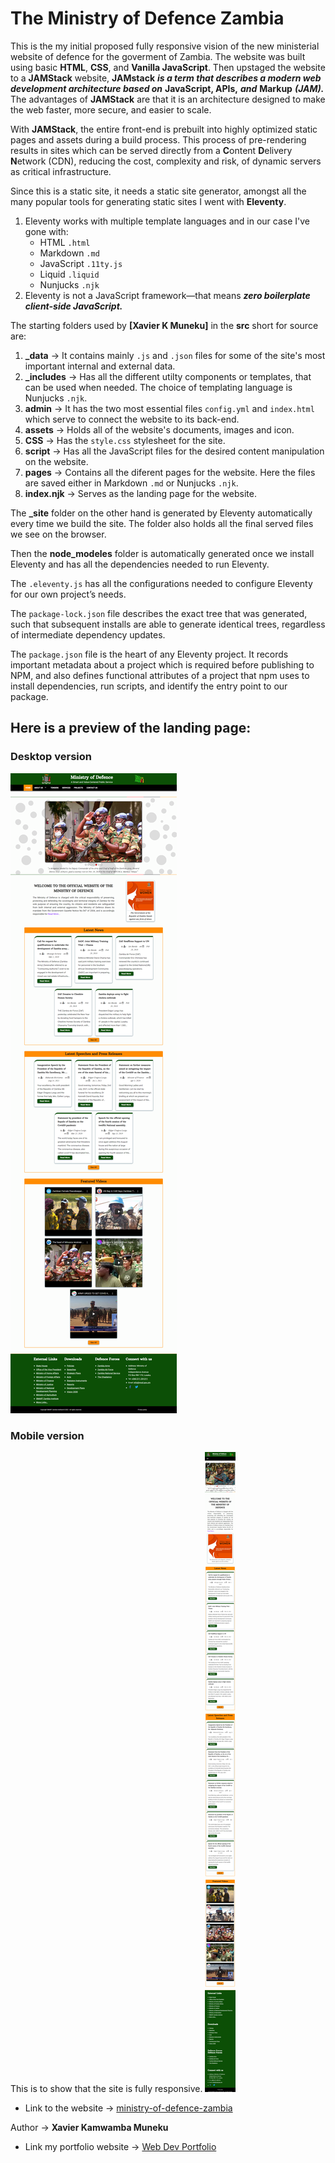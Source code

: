 # The Ministry of Defence Zambia

This is the my initial proposed fully responsive vision of the new ministerial website of defence for the goverment of Zambia. The website was built using basic **HTML**, **CSS**, and **Vanilla JavaScript**. Then upstaged the website to a **JAMStack** website, **JAMstack** **_is a term that describes a modern web development architecture based on_** **JavaScript, APIs,** **_and_** **Markup** **_(JAM)._** The advantages of **JAMStack** are that it is an architecture designed to make the web faster, more secure, and easier to scale.

With **JAMStack**, the entire front-end is prebuilt into highly optimized static pages and assets during a build process. This process of pre-rendering results in sites which can be served directly from a **C**ontent **D**elivery **N**etwork (CDN), reducing the cost, complexity and risk, of dynamic servers as critical infrastructure.

Since this is a static site, it needs a static site generator, amongst all the many popular tools for generating static sites I went with **Eleventy**.

1. Eleventy works with multiple template languages and in our case I've gone with:
   - HTML `.html`
   - Markdown `.md`
   - JavaScript `.11ty.js`
   - Liquid `.liquid`
   - Nunjucks `.njk`
2. Eleventy is not a JavaScript framework—that means **_zero boilerplate client-side JavaScript._**

The starting folders used by **[Xavier K Muneku]** in the **src** short for source are:

1. **\_data** -> It contains mainly `.js` and `.json` files for some of the site's most important internal and external data.
2. **\_includes** -> Has all the different utilty components or templates, that can be used when needed. The choice of templating language is Nunjucks `.njk`.
3. **admin** -> It has the two most essential files `config.yml` and `index.html` which serve to connect the website to its back-end.
4. **assets** -> Holds all of the website's documents, images and icon.
5. **CSS** -> Has the `style.css` stylesheet for the site.
6. **script** -> Has all the JavaScript files for the desired content manipulation on the website.
7. **pages** -> Contains all the diferent pages for the website. Here the files are saved either in Markdown `.md` or Nunjucks `.njk`.
8. **index.njk** -> Serves as the landing page for the website.

The **\_site** folder on the other hand is generated by Eleventy automatically every time we build the site. The folder also holds all the final served files we see on the browser.

Then the **node_modeles** folder is automatically generated once we install Eleventy and has all the dependencies needed to run Eleventy.

The `.eleventy.js` has all the configurations needed to configure Eleventy for our own project’s needs.

The `package-lock.json` file describes the exact tree that was generated, such that subsequent installs are able to generate identical trees, regardless of intermediate dependency updates.

The `package.json` file is the heart of any Eleventy project. It records important metadata about a project which is required before publishing to NPM, and also defines functional attributes of a project that npm uses to install dependencies, run scripts, and identify the entry point to our package.

## Here is a preview of the landing page:

### Desktop version

![Landing page for Ministry of Defence Zambia](./src/assets/images/screencapture-ministry-of-defence-zambia-netlify-app-2022-05-01-22_32_44.png "ministry-of-defence-zambia-desktop")

### Mobile version

This is to show that the site is fully responsive.
![Landing page for Ministry of Defence Zambia](./src/assets/images/screencapture-ministry-of-defence-zambia-netlify-app-2022-05-02-05_47_59.png "ministry-of-defence-zambia-mobile")

- Link to the website -> [ministry-of-defence-zambia](https://ministry-of-defence-zambia.netlify.app/)

Author -> **Xavier Kamwamba Muneku**

- Link my portfolio website -> [Web Dev Portfolio](https://devxavier.netlify.app/)
